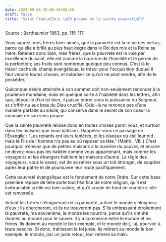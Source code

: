 ```yaml
---
date: 2024-09-06 20:00:58+02:00
draft: false
title: "Saint Fran\xE7ois \xE0 propos de la sainte pauvret\xE9"
---
```





Source : Berthaumier 1863, pp. 115-117.

Vous saurez, mes frères bien-aimés, que la pauvreté est la reine des vertus, parce qu'elle a brillé au plus haut degré dans le Roi des rois et la Reine sa mère. Retenez donc bien, mes frères, que la pauvreté est la voie par excellence du salut, elle est comme la nourrice de l’humilité et le germe de la perfection; ses fruits sont nombreux quoique peu connus. C’est là le trésor caché du champ évangélique, le trésor pour l'acquisition duquel il faut vendre toutes choses, et mépriser ce qu’on ne peut vendre, afin de le posséder.

Quiconque désire atteindre à son sommet doit non-seulement renoncer à la prudence mondaine, mais en quelque sorte à l'habileté dans les lettres, afin que, dépouillé d’un tel bien, il puisse entrer sous la puissance du Seigneur, et s'offrir nu aux bras du Dieu crucifié. Celui-là ne renonce pas d’une manière parfaite au siècle, qui conserve dans le secret de son coeur la monnaie de son sens propre.

Que la sainte pauvreté reluise donc en toutes choses parmi vous, et surtout dans les maisons que vous bâtissez. Rappelez-vous ce passage de l’Évangile : "Les renards ont leurs tanières, et les oiseaux du ciel leur nid ; mais le Fils de l'homme n'a pas eu où reposer sa tête." (Matth., VIII.) C'est pourquoi n’élevez que de petites maisons à la manière du pauvre, et encore ne devez-vous pas les habiter comme vous appartenant, mais comme les voyageurs et les étrangers habitent les maisons d’autrui. La règle des voyageurs, vous le savez, est de se retirer sous un toit étranger, de soupirer après leur patrie et de poursuivre leur route pacifiquement.

Cette pauvreté évangélique est le fondement de notre Ordre. Sur cette base première repose de telle sorte tout l'édifice de notre religion, qu’il est inébranlable si elle est bien solide, et qu’il croule de fond en comble si elle est renversée. 

Autant les frères s'éloigneront de la pauvreté, autant le monde s'éloignera d'eux ; ils chercheront, et ils ne trouveront pas. S'ils embrassent étroitement la pauvreté, ma souveraine, le monde les nourrira, parce qu'ils ont été donnés au monde pour le sauver. Il y a commerce entre le monde et les frères. Ils doivent au monde le bon exemple, et le monde doit, lui, pourvoir à leurs besoins. Si donc, trahissant la foi jurée, ils retirent au monde le bon exemple, le monde, par un juste retour, leur retirera sa main.

